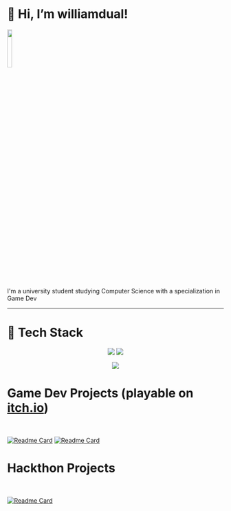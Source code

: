 # 👋 Hi, I’m williamdual!

<a href= "https://williamdual.itch.io/" target="_blank"><img src="https://static.itch.io/images/badge-color.svg" width="15%"/></a>

I'm a university student studying Computer Science with a specialization in Game Dev 

---
# 🧰 Tech Stack
<p align="center">
  <img src="https://skillicons.dev/icons?i=python,java,js,html,css,c,cpp,pug,latex,rust,markdown,cs">
  <img src="https://skillicons.dev/icons?i=git,github,vscode,visualstudio,idea,unity,godot,nodejs,express,mongodb,svg,discord">
<p>
  
<p align="center">  
<img src="https://github-readme-stats.vercel.app/api/top-langs/?username=Williamdual&theme=dark&hide_border=false&include_all_commits=false&count_private=false&layout=compact"
<p>
<h1>Game Dev Projects (playable on <a href= "https://williamdual.itch.io/" target="_blank">itch.io</a>)</h1>
<br />

[![Readme Card](https://github-readme-stats.vercel.app/api/pin/?username=1501-Intro-To-Game-Design&repo=1501-final-project-2022-the-team-that-is-going-to-kill-thanos
)](https://github.com/1501-Intro-To-Game-Design/1501-final-project-2022-the-team-that-is-going-to-kill-thanos)
[![Readme Card](https://github-readme-stats.vercel.app/api/pin/?username=T0mGates&repo=GGJ2022Duality)](https://github.com/T0mGates/GGJ2022Duality)

<h1>Hackthon Projects</h1>
<br />

[![Readme Card](https://github-readme-stats.vercel.app/api/pin/?username=BruteYapper&repo=Coastal_Hacks_Projects)](https://github.com/BruteYapper/Coastal_Hacks_Projects)
